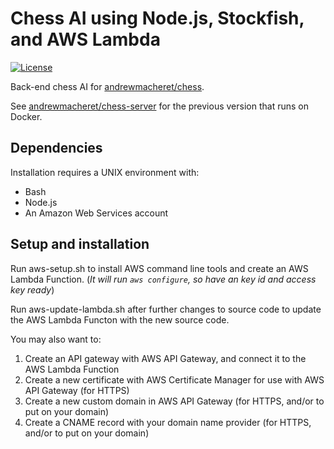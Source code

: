 # Chess AI using Node.js, Stockfish, and AWS Lambda

[![License](https://img.shields.io/badge/license-MIT-lightgray.svg)](https://github.com/andrewmacheret/chess-server-lambda/blob/master/LICENSE.md)

Back-end chess AI for [andrewmacheret/chess](https://github.com/andrewmacheret/chess).

See [andrewmacheret/chess-server](https://github.com/andrewmacheret/chess-server) for the previous version that runs on Docker.

## Dependencies

Installation requires a UNIX environment with:

- Bash
- Node.js
- An Amazon Web Services account

## Setup and installation

Run aws-setup.sh to install AWS command line tools and create an AWS Lambda Function. (*It will run `aws configure`, so have an key id and access key ready*)

Run aws-update-lambda.sh after further changes to source code to update the AWS Lambda Functon with the new source code.

You may also want to:
1. Create an API gateway with AWS API Gateway, and connect it to the AWS Lambda Function
2. Create a new certificate with AWS Certificate Manager for use with AWS API Gateway (for HTTPS)
3. Create a new custom domain in AWS API Gateway (for HTTPS, and/or to put on your domain)
4. Create a CNAME record with your domain name provider (for HTTPS, and/or to put on your domain)

